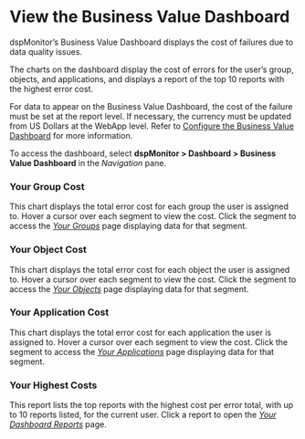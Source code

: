 ## 

# View the Business Value Dashboard

dspMonitor’s Business Value Dashboard displays the cost of failures due
to data quality issues.

The charts on the dashboard display the cost of errors for the user’s
group, objects, and applications, and displays a report of the top 10
reports with the highest error cost.

For data to appear on the Business Value Dashboard, the cost of the
failure must be set at the report level. If necessary, the currency must
be updated from US Dollars at the WebApp level. Refer to [Configure the
Business Value Dashboard](Configure_the_Business_Value_Dashboard.htm)
for more information.

To access the dashboard, select **dspMonitor \> Dashboard \> Business
Value Dashboard** in the *Navigation* pane.

### Your Group Cost

This chart displays the total error cost for each group the user is
assigned to. Hover a cursor over each segment to view the cost. Click
the segment to access the *[Your
Groups](../Page_Desc/Your_Groups_H.htm)* page displaying data for that
segment.

### Your Object Cost

This chart displays the total error cost for each object the user is
assigned to. Hover a cursor over each segment to view the cost. Click
the segment to access the *[Your
Objects](../Page_Desc/Your_Objects_H.htm)* page displaying data for that
segment.

### Your Application Cost

This chart displays the total error cost for each application the user
is assigned to. Hover a cursor over each segment to view the cost. Click
the segment to access the *[Your
Applications](../Page_Desc/Your_Applications.htm)* page displaying data
for that segment.

### Your Highest Costs

This report lists the top reports with the highest cost per error total,
with up to 10 reports listed, for the current user. Click a report to
open the *[Your Dashboard
Reports](../Page_Desc/Your_Dashboard_Reports.htm)* page.
